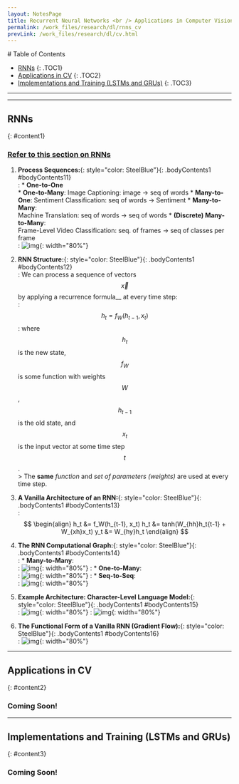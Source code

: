 ```yaml
---
layout: NotesPage
title: Recurrent Neural Networks <br /> Applications in Computer Vision
permalink: /work_files/research/dl/rnns_cv
prevLink: /work_files/research/dl/cv.html
---
```


<div markdown="1" class = "TOC">
# Table of Contents

  * [RNNs](#content1)
  {: .TOC1}
  * [Applications in CV](#content2)
  {: .TOC2}
  * [Implementations and Training (LSTMs and GRUs)](#content3)
  {: .TOC3}
</div>

***
***

## RNNs
{: #content1}

### [Refer to this section on RNNs](https://ahmedbadary.github.io//work_files/research/dl/nlp/rnns)

1. **Process Sequences:**{: style="color: SteelBlue"}{: .bodyContents1 #bodyContents11}  
    :   * __One-to-One__  
        * __One-to-Many__: 
            Image Captioning: image -> seq of words
        * __Many-to-One__: 
            Sentiment Classification: seq of words -> Sentiment
        * __Many-to-Many__:   
            Machine Translation: seq of words -> seq of words
        * __(Discrete) Many-to-Many__:  
            Frame-Level Video Classification: seq. of frames -> seq of classes per frame  
    :   ![img](/main_files/cs231n/10/1.png){: width="80%"}  


2. **RNN Structure:**{: style="color: SteelBlue"}{: .bodyContents1 #bodyContents12}  
    :   We can process a sequence of vectors $$\vec{x}$$ by applying a recurrence formula__ at every time step:  
    :   $$h_t = f_W(h_{t-1}, x_t)$$
    :   where $$h_t$$ is the new state, $$f_W$$ is some function with weights $$W$$, $$h_{t-1}$$ is the old state, and $$x_t$$ is the input vector at some time step $$t$$.   
        > The __same__ _function_ and _set of parameters (weights)_ are used at every time step.  

3. **A Vanilla Architecture of an RNN:**{: style="color: SteelBlue"}{: .bodyContents1 #bodyContents13}  
    :   $$
        \begin{align}
        h_t &= f_W(h_{t-1}, x_t)
        h_t &= tanh(W_{hh}h_t{t-1} + W_{xh}x_t)  
        y_t &= W_{hy}h_t
        \end{align}
        $$

4. **The RNN Computational Graph:**{: style="color: SteelBlue"}{: .bodyContents1 #bodyContents14}  
    :   * __Many-to-Many__:       
    :   ![img](/main_files/cs231n/10/2.png){: width="80%"}
    :   * __One-to-Many__:  
    :  ![img](/main_files/cs231n/10/3.png){: width="80%"} 
    :   * __Seq-to-Seq__:   
    :   ![img](/main_files/cs231n/10/4.png){: width="80%"}

5. **Example Architecture: Character-Level Language Model:**{: style="color: SteelBlue"}{: .bodyContents1 #bodyContents15}  
    :   ![img](/main_files/cs231n/10/5.png){: width="80%"}
    :   ![img](/main_files/cs231n/10/6.png){: width="80%"}

6. **The Functional Form of a Vanilla RNN (Gradient Flow):**{: style="color: SteelBlue"}{: .bodyContents1 #bodyContents16}  
    :   ![img](/main_files/cs231n/10/7.png){: width="80%"}

***

## Applications in CV
{: #content2}

### Coming Soon!

***

## Implementations and Training (LSTMs and GRUs)
{: #content3}

### Coming Soon!